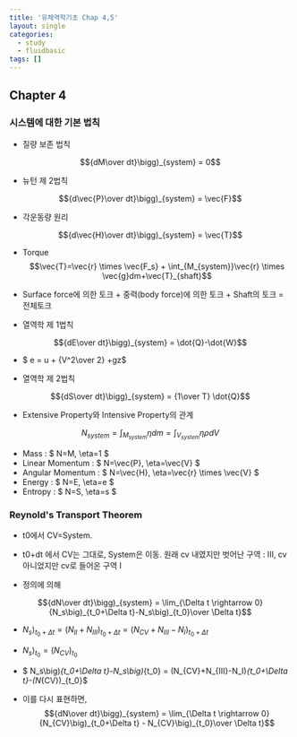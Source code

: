 ```yaml
---
title: '유체역학기초 Chap 4,5'
layout: single
categories:
  - study
  - fluidbasic
tags: []
---
```


## Chapter 4

### 시스템에 대한 기본 법칙


- 질량 보존 법칙

$${dM\over dt}\bigg)_{system} = 0$$


- 뉴턴 제 2법칙

$${d\vec{P}\over dt}\bigg)_{system} = \vec{F}$$

- 각운동량 원리

$${d\vec{H}\over dt}\bigg)_{system} = \vec{T}$$
- Torque
$$\vec{T}=\vec{r} \times \vec{F_s} + \int_{M_{system}}\vec{r} \times \vec{g}dm+\vec{T}_{shaft}$$

- Surface force에 의한 토크 + 중력(body force)에 의한 토크 + Shaft의 토크 = 전체토크

- 열역학 제 1법칙

$${dE\over dt}\bigg)_{system} = \dot{Q}-\dot{W}$$

- $ e = u + {V^2\over 2} +gz$

- 열역학 제 2법칙

$${dS\over dt}\bigg)_{system} = {1\over T} \dot{Q}$$

- Extensive Property와 Intensive Property의 관계

$$ N_{system} = \int_{M_{system}}\eta dm = \int_{V_{system}} \eta \rho dV $$

- Mass : $ N=M, \eta=1 $
- Linear Momentum : $ N=\vec{P}, \eta=\vec{V} $
- Angular Momentum : $ N=\vec{H}, \eta=\vec{r} \times \vec{V} $
- Energy : $ N=E, \eta=e $
- Entropy : $ N=S, \eta=s $

### Reynold's Transport Theorem

- t0에서 CV=System.
- t0+dt 에서 CV는 그대로, System은 이동. 원래 cv 내였지만 벗어난 구역 : III, cv 아니었지만 cv로 들어온 구역 I

- 정의에 의해 

$${dN\over dt}\bigg)_{system} = \lim_{\Delta t \rightarrow 0} {N_s\big)_{t_0+\Delta t}-N_s\big)_{t_0}\over \Delta t}$$

- $N_s\big)_{t_0+\Delta t}=(N_{II}+N_{III})_{t_0+\Delta t}=(N_{CV}+N_{III}-N_I)_{t_0+\Delta t}$
- $N_s\big)_{t_0}=(N_{CV})_{t_0}$
- $ N_s\big)_{t_0+\Delta t}-N_s\big)_{t_0} = (N_{CV}+N_{III}-N_I)_{t_0+\Delta t}-(N_{CV})_{t_0}$

- 이를 다시 표현하면,
 $${dN\over dt}\bigg)_{system} = \lim_{\Delta t \rightarrow 0} {N_{CV}\big)_{t_0+\Delta t} - N_{CV}\big)_{t_0}\over \Delta t}$$
